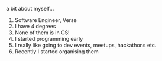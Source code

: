 a bit about myself...
<ol>
<li class="fragment">Software Engineer, Verse</li>
<li class="fragment">I have 4 degrees</li>
<li class="fragment">None of them is in CS!</li>
<li class="fragment">I started programming early</li>
<li class="fragment">I really like going to dev events, meetups, hackathons etc.</li>
<li class="fragment">Recently I started organising them</li>
</ol>
